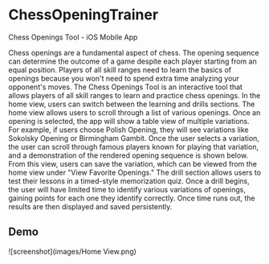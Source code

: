 # ChessOpeningTrainer
Chess Openings Tool - iOS Mobile App

Chess openings are a fundamental aspect of chess. The opening sequence can determine the
outcome of a game despite each player starting from an equal position. Players of all skill ranges
need to learn the basics of openings because you won't need to spend extra time analyzing your
opponent's moves. The Chess Openings Tool is an interactive tool that allows players of all skill
ranges to learn and practice chess openings. In the home view, users can switch between the
learning and drills sections. The home view allows users to scroll through a list of various
openings. Once an opening is selected, the app will show a table view of multiple variations. For
example, if users choose Polish Opening, they will see variations like Sokolsky Opening or
Birmingham Gambit. Once the user selects a variation, the user can scroll through famous
players known for playing that variation, and a demonstration of the rendered opening sequence
is shown below. From this view, users can save the variation, which can be viewed from the
home view under "View Favorite Openings." The drill section allows users to test their lessons in
a timed-style memorization quiz. Once a drill begins, the user will have limited time to identify
various variations of openings, gaining points for each one they identify correctly. Once time
runs out, the results are then displayed and saved persistently. 

## Demo
![screenshot](images/Home View.png)
